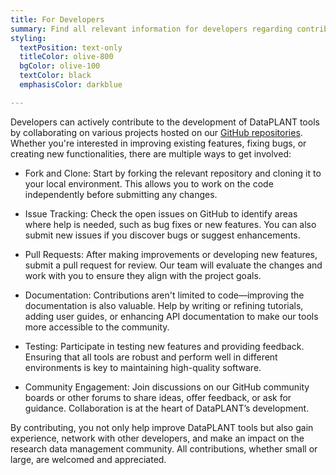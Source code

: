 ```yaml
---
title: For Developers
summary: Find all relevant information for developers regarding contributions.
styling:
  textPosition: text-only
  titleColor: olive-800
  bgColor: olive-100
  textColor: black
  emphasisColor: darkblue

---
```



Developers can actively contribute to the development of DataPLANT tools by collaborating on various projects hosted on our [GitHub repositories](https://github.com/nfdi4plants).
Whether you're interested in improving existing features, fixing bugs, or creating new functionalities, there are multiple ways to get involved:

- Fork and Clone: Start by forking the relevant repository and cloning it to your local environment.
This allows you to work on the code independently before submitting any changes.

- Issue Tracking: Check the open issues on GitHub to identify areas where help is needed, such as bug fixes or new features.
You can also submit new issues if you discover bugs or suggest enhancements.

- Pull Requests: After making improvements or developing new features, submit a pull request for review.
Our team will evaluate the changes and work with you to ensure they align with the project goals.

- Documentation: Contributions aren't limited to code—improving the documentation is also valuable.
Help by writing or refining tutorials, adding user guides, or enhancing API documentation to make our tools more accessible to the community.

- Testing: Participate in testing new features and providing feedback.
Ensuring that all tools are robust and perform well in different environments is key to maintaining high-quality software.

- Community Engagement: Join discussions on our GitHub community boards or other forums to share ideas, offer feedback, or ask for guidance.
Collaboration is at the heart of DataPLANT’s development.

By contributing, you not only help improve DataPLANT tools but also gain experience, network with other developers, and make an impact on the research data management community.
All contributions, whether small or large, are welcomed and appreciated.